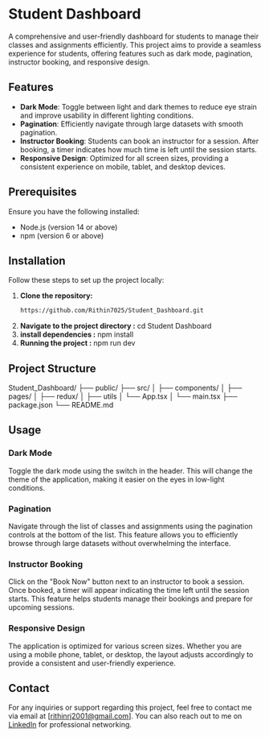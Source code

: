 # Student Dashboard

A comprehensive and user-friendly dashboard for students to manage their classes and assignments efficiently. This project aims to provide a seamless experience for students, offering features such as dark mode, pagination, instructor booking, and responsive design.


## Features

- **Dark Mode**: Toggle between light and dark themes to reduce eye strain and improve usability in different lighting conditions.
- **Pagination**: Efficiently navigate through large datasets with smooth pagination.
- **Instructor Booking**: Students can book an instructor for a session. After booking, a timer indicates how much time is left until the session starts.
- **Responsive Design**: Optimized for all screen sizes, providing a consistent experience on mobile, tablet, and desktop devices.

## Prerequisites

Ensure you have the following installed:

- Node.js (version 14 or above)
- npm (version 6 or above)

## Installation

Follow these steps to set up the project locally:

1. **Clone the repository:**
   ```sh
   https://github.com/Rithin7025/Student_Dashboard.git
2. **Navigate to the project directory :**
   cd Student Dashboard
3. **install dependencies :**
   npm install
4. **Running the project :**
  npm run dev

## Project Structure

   Student_Dashboard/
├── public/
├── src/
│   ├── components/
│   ├── pages/
│   ├── redux/
│   ├── utils
│   └── App.tsx
│   └── main.tsx
├── package.json
└── README.md


## Usage

### Dark Mode

Toggle the dark mode using the switch in the header. This will change the theme of the application, making it easier on the eyes in low-light conditions.

### Pagination

Navigate through the list of classes and assignments using the pagination controls at the bottom of the list. This feature allows you to efficiently browse through large datasets without overwhelming the interface.

### Instructor Booking

Click on the "Book Now" button next to an instructor to book a session. Once booked, a timer will appear indicating the time left until the session starts. This feature helps students manage their bookings and prepare for upcoming sessions.

### Responsive Design

The application is optimized for various screen sizes. Whether you are using a mobile phone, tablet, or desktop, the layout adjusts accordingly to provide a consistent and user-friendly experience.


## Contact

For any inquiries or support regarding this project, feel free to contact me via email at [rithinrj2001@gmail.com]. You can also reach out to me on [LinkedIn](www.linkedin.com/in/rithinraj) for professional networking.
